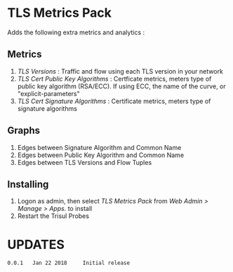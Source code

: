 # TLS Metrics Pack

Adds the following extra metrics and analytics :

## Metrics 

1. *TLS Versions* : Traffic and flow using each TLS version in your network
2. *TLS Cert Public Key Algorithms* : Certficate metrics,  meters type of public key algorithm (RSA/ECC). If using ECC, the name of the curve, or "explicit-parameters"
3. *TLS Cert Signature Algorithms* : Certificate metrics, meters type of signature algorithms


## Graphs

1. Edges between Signature Algorithm and Common Name
2. Edges between Public Key Algorithm and Common Name
3. Edges between TLS Versions and Flow Tuples 

## Installing 

1. Logon as admin, then select _TLS Metrics Pack_  from  _Web Admin > Manage > Apps._ to install
2. Restart the Trisul Probes 


UPDATES
=======

````
0.0.1   Jan 22 2018     Initial release 
````


